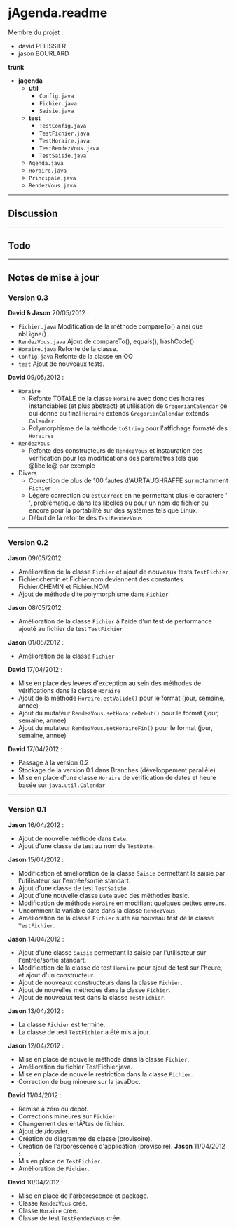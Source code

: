 # jAgenda.readme #

Membre du projet :
  * david PELISSIER
  * jason BOURLARD

**trunk**
  * **jagenda**
    * **util**
      * `Config.java`
      * `Fichier.java`
      * `Saisie.java`
    * **test**
      * `TestConfig.java`
      * `TestFichier.java`
      * `TestHoraire.java`
      * `TestRendezVous.java`
      * `TestSaisie.java`
    * `Agenda.java`
    * `Horaire.java`
    * `Principale.java`
    * `RendezVous.java`


---

## Discussion ##

---

## Todo ##

---

## Notes de mise à jour ##

### Version 0.3 ###

**David & Jason** 20/05/2012 :
  * `Fichier.java` Modification de la méthode compareTo() ainsi que nbLigne()
  * `RendezVous.java` Ajout de compareTo(), equals(), hashCode()
  * `Horaire.java` Refonte de la classe.
  * `Config.java` Refonte de la classe en OO
  * `test` Ajout de nouveaux tests.

**David** 09/05/2012 :
  * `Horaire`
    * Refonte TOTALE de la classe `Horaire` avec donc des horaires instanciables (et plus abstract) et utilisation de `GregorianCalendar` ce qui donne au final `Horaire` extends `GregorianCalendar` extends `Calendar`
    * Polymorphisme de la méthode `toString` pour l'affichage formaté des `Horaires`
  * `RendezVous`
    * Refonte des constructeurs de `RendezVous` et instauration des vérification pour les modifications des paramètres tels que @libelle@ par exemple
  * Divers
    * Correction de plus de 100 fautes d'AURTAUGHRAFFE sur notamment `Fichier`
    * Légère correction du `estCorrect` en ne permettant plus le caractère ' ', problématique dans les libellés ou pour un nom de fichier ou encore pour la portabilité sur des systèmes tels que Linux.
    * Début de la refonte des `TestRendezVous`

> 
---

### Version 0.2 ###

**Jason** 09/05/2012 :
  * Amélioration de la classe `Fichier` et ajout de nouveaux tests `TestFichier`
  * Fichier.chemin et Fichier.nom deviennent des constantes Fichier.CHEMIN et Fichier.NOM
  * Ajout de méthode dite polymorphisme dans `Fichier`

**Jason** 08/05/2012 :
  * Amélioration de la classe `Fichier` à l'aide d'un test de performance ajouté au fichier de test `TestFichier`

**Jason** 01/05/2012 :
  * Amélioration de la classe `Fichier`

**David** 17/04/2012 :
  * Mise en place des levées d'exception au sein des méthodes de vérifications dans la classe `Horaire`
  * Ajout de la méthode `Horaire.estValide()` pour le format (jour, semaine, annee)
  * Ajout du mutateur `RendezVous.setHoraireDebut()` pour le format (jour, semaine, annee)
  * Ajout du mutateur `RendezVous.setHoraireFin()` pour le format (jour, semaine, annee)

**David** 17/04/2012 :
  * Passage à la version 0.2
  * Stockage de la version 0.1 dans Branches (développement parallèle)
  * Mise en place d'une classe `Horaire` de vérification de dates et heure basée sur `java.util.Calendar`

> 
---

### Version 0.1 ###

**Jason** 16/04/2012 :
  * Ajout de nouvelle méthode dans `Date`.
  * Ajout d'une classe de test au nom de `TestDate`.

**Jason** 15/04/2012 :
  * Modification et amélioration de la classe `Saisie` permettant la saisie par l'utilisateur sur l'entrée/sortie standart.
  * Ajout d'une classe de test `TestSaisie`.
  * Ajout d'une nouvelle classe `Date` avec des méthodes basic.
  * Modification de méthode `Horaire` en modifiant quelques petites erreurs.
  * Uncomment la variable date dans la classe `RendezVous`.
  * Amélioration de la classe `Fichier` suite au nouveau test de la classe `TestFichier`.

**Jason** 14/04/2012 :
  * Ajout d'une classe `Saisie` permettant la saisie par l'utilisateur sur l'entrée/sortie standart.
  * Modification de la classe de test `Horaire` pour ajout de test sur l'heure, et ajout d'un constructeur.
  * Ajout de nouveaux constructeurs dans la classe `Fichier`.
  * Ajout de nouvelles méthodes dans la classe `Fichier`.
  * Ajout de nouveaux test dans la classe `TestFichier`.

**Jason** 13/04/2012 :
  * La classe `Fichier` est terminé.
  * La classe de test `TestFichier` a été mis à jour.

**Jason** 12/04/2012 :
  * Mise en place de nouvelle méthode dans la classe `Fichier`.
  * Amélioration du fichier TestFichier.java.
  * Mise en place de nouvelle restriction dans la classe `Fichier`.
  * Correction de bug mineure sur la javaDoc.

**David** 11/04/2012 :
  * Remise à zéro du dépôt.
  * Corrections mineures sur `Fichier`.
  * Changement des entÃªtes de fichier.
  * Ajout de /dossier.
  * Création du diagramme de classe (provisoire).
  * Création de l'arborescence d'application (provisoire).
**Jason** 11/04/2012 :
  * Mis en place de `TestFichier`.
  * Amélioration de `Fichier`.

**David** 10/04/2012 :
  * Mise en place de l'arborescence et package.
  * Classe `RendezVous` crée.
  * Classe `Horaire` crée.
  * Classe de test `TestRendezVous` crée.